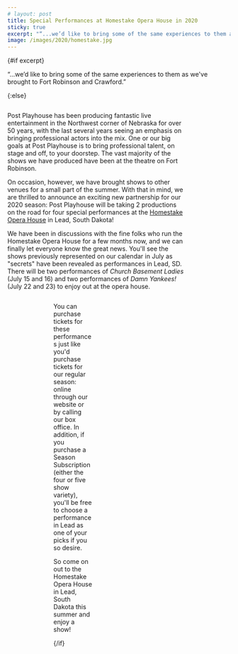 ```yaml
---
# layout: post
title: Special Performances at Homestake Opera House in 2020
sticky: true
excerpt: "“...we’d like to bring some of the same experiences to them as we've brought to Fort Robinson and Crawford.”"
image: /images/2020/homestake.jpg
---
```


<script lang="ts">
  import SeasonImage from "$components/SeasonImage.svelte"
  export let excerpt = false
</script>

{#if excerpt}

“...we’d like to bring some of the same experiences to them as we've brought to Fort Robinson and Crawford.”

{:else}

<SeasonImage season="2020" imageFile="homestake.jpg" alt="" style="max-width: 400px; float: left; margin: 0 12px 12px 0" />

Post Playhouse has been producing fantastic live entertainment in the Northwest corner of Nebraska for over 50 years, with the last several years seeing an emphasis on bringing professional actors into the mix. One or our big goals at Post Playhouse is to bring professional talent, on stage and off, to your doorstep. The vast majority of the shows we have produced have been at the theatre on Fort Robinson.

On occasion, however, we have brought shows to other venues for a small part of the summer. With that in mind, we are thrilled to announce an exciting new partnership for our 2020 season: Post Playhouse will be taking 2 productions on the road for four special performances at the [Homestake Opera House](https://www.homestakeoperahouse.org) in Lead, South Dakota!

We have been in discussions with the fine folks who run the Homestake Opera House for a few months now, and we can finally let everyone know the great news. You'll see the shows previously represented on our calendar in July as "secrets" have been revealed as performances in Lead, SD. There will be two performances of _Church Basement Ladies_ (July 15 and 16) and two performances of _Damn Yankees!_ (July 22 and 23) to enjoy out at the opera house.

<SeasonImage season="2020" imageFile="church-basement-ladies.png" alt="" style="max-width: calc(50% - 8px); float: left; margin-right: 16px; margin-bottom: 16px" />

<SeasonImage season="2020" imageFile="damn-yankees.png" alt="" style="max-width: calc(50% - 8px); float: right; margin-bottom: 16px" />

You can purchase tickets for these performances just like you'd purchase tickets for our regular season: online through our website or by calling our box office. In addition, if you purchase a Season Subscription (either the four or five show variety), you'll be free to choose a performance in Lead as one of your picks if you so desire.

So come on out to the Homestake Opera House in Lead, South Dakota this summer and enjoy a show!

{/if}
